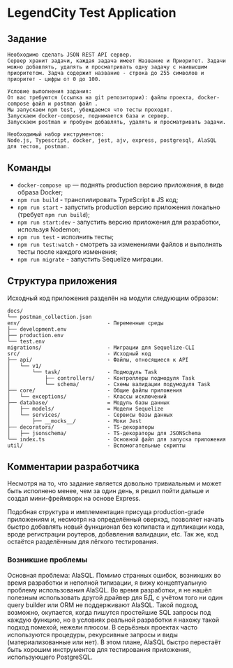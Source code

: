 # LegendCity Test Application

## Задание

```
Необходимо сделать JSON REST API сервер.
Сервер хранит задачи, каждая задача имеет Название и Приоритет. Задачи можно добавлять, удалять и просматривать одну задачу с наивысшим приоритетом. Задча содержит название - строка до 255 символов и приоритет - цифры от 0 до 100.

Условие выполнения задания:
От вас требуются (ссылка на git репозитории): файлы проекта, docker-compose файл и postman файл .
Мы запускаем npm test, убеждаемся что тесты проходят.
Запускаем docker-compose, поднимается база и сервер.
Запускаем postman и пробуем добавлять, удалять и просматривать задачи.

Необходимый набор инструментов:
Node.js, Typescript, docker, jest, ajv, express, postgresql, AlaSQL для тестов, postman.
```

## Команды

- `docker-compose up` — поднять production версию приложения, в виде образа Docker;
- `npm run build` - транспилировать TypeScript в JS код;
- `npm run start` - запустить production версию приложения локально (требует `npm run build`);
- `npm run start:dev` - запустить версию приложения для разработки, используя Nodemon;
- `npm run test` - исполнить тесты;
- `npm run test:watch` - смотреть за изменениями файлов и выполнять тесты после каждого изменения;
- `npm run migrate` - запустить Sequelize миграции.

## Структура приложения

Исходный код приложения разделён на модули следующим образом:

```
docs/
└── postman_collection.json
env/                            - Переменные среды
├── development.env
├── production.env
└── test.env
migrations/                     - Миграции для Sequelize-CLI
src/                            - Исходный код
├── api/                        - Файлы, относящиеся к API
│   └── v1/
│       └── task/               - Подмодуль Task
│           ├── controllers/    - Контроллеры подмодуля Task
│           └── schema/         - Схемы валидации подумодуля Task
├── core/                       - Общие файлы приложения
│   └── exceptions/             - Классы исключений
├── database/                   = Модуль базы данных
│   ├── models/                 = Модели Sequelize
│   └── services/               - Сервисы базы данных
│       ├── __mocks__/          - Моки Jest
├── decorators/                 - TS-декораторы
│   ├── jsonschema/             - TS-декораторы для JSONSchema
└── index.ts                    - Основной файл для запуска приложения
util/                           - Вспомогательные скрипты
```

## Комментарии разработчика

Несмотря на то, что задание является довольно тривиальным и может быть исполнено менее, чем за один день,
я решил пойти дальше и создал мини-фреймворк на основе Express.

Подобная структура и имплементация присуща production-grade приложениям и, несмотря на определённый оверхэд, позволяет начать быстро добавлять новый функционал без копипаста и
дупликации кода, вроде регистрации роутеров, добавления валидации, etc. Так же, код остаётся разделённым для лёгкого тестирования.

### Возникшие проблемы

Основная проблема: AlaSQL. Помимо странных ошибок, возникших во время разработки и неполной типизации, я вижу концептуальную проблему использования AlaSQL.
Во время разработки, я не нашёл полезным использовать другой драйвер для БД, с учётом того ни один query builder или ORM не поддерживают AlaSQL.
Такой подход, возможно, окупается, когда пишутся простейшие SQL запросы под каждую функцию, но в условиях реальной разработки я нахожу такой подход помехой,
нежели плюсом.
В серьёзных проектах часто используются процедуры, рекурсивные запросы и виды (материализованные или нет).
В этом плане, AlaSQL быстро перестаёт быть хорошим инструментов для тестирования приложения, использующего PostgreSQL.
